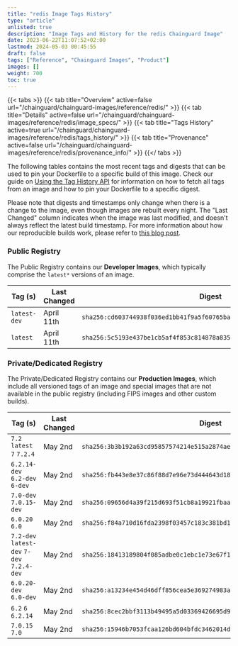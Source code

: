 ```yaml
---
title: "redis Image Tags History"
type: "article"
unlisted: true
description: "Image Tags and History for the redis Chainguard Image"
date: 2023-06-22T11:07:52+02:00
lastmod: 2024-05-03 00:45:55
draft: false
tags: ["Reference", "Chainguard Images", "Product"]
images: []
weight: 700
toc: true
---
```


{{< tabs >}}
{{< tab title="Overview" active=false url="/chainguard/chainguard-images/reference/redis/" >}}
{{< tab title="Details" active=false url="/chainguard/chainguard-images/reference/redis/image_specs/" >}}
{{< tab title="Tags History" active=true url="/chainguard/chainguard-images/reference/redis/tags_history/" >}}
{{< tab title="Provenance" active=false url="/chainguard/chainguard-images/reference/redis/provenance_info/" >}}
{{</ tabs >}}

The following tables contains the most recent tags and digests that can be used to pin your Dockerfile to a specific build of this image. Check our guide on [Using the Tag History API](/chainguard/chainguard-images/using-the-tag-history-api/) for information on how to fetch all tags from an image and how to pin your Dockerfile to a specific digest.

Please note that digests and timestamps only change when there is a change to the image, even though images are rebuilt every night. The "Last Changed" column indicates when the image was last modified, and doesn't always reflect the latest build timestamp. For more information about how our reproducible builds work, please refer to [this blog post](https://www.chainguard.dev/unchained/reproducing-chainguards-reproducible-image-builds).

### Public Registry
The Public Registry contains our **Developer Images**, which typically comprise the `latest*` versions of an image.

| Tag (s)       | Last Changed | Digest                                                                    |
|---------------|--------------|---------------------------------------------------------------------------|
|  `latest-dev` | April 11th   | `sha256:cd603744938f036ed1bb41f9a5f60765ba79520a97da3de0781a24e4af2df487` |
|  `latest`     | April 11th   | `sha256:5c5193e437be1cb5af4f853c814878a83553d95e55421ae5e7227eb58ea7a26a` |


### Private/Dedicated Registry
The Private/Dedicated Registry contains our **Production Images**, which include all versioned tags of an image and special images that are not available in the public registry (including FIPS images and other custom builds).

| Tag (s)                                     | Last Changed | Digest                                                                    |
|---------------------------------------------|--------------|---------------------------------------------------------------------------|
|  `7.2` `latest` `7` `7.2.4`                 | May 2nd      | `sha256:3b3b192a63cd95857574214e515a2874ae7e40d2335bc68d3b9ab4ec909e2150` |
|  `6.2.14-dev` `6.2-dev` `6-dev`             | May 2nd      | `sha256:fb443e8e37c86f88d7e96e73d444643d18e10214ca8c90bdd2d1e64ea344039f` |
|  `7.0-dev` `7.0.15-dev`                     | May 2nd      | `sha256:09656d4a39f215d693f51cb8a19921fbaa75aa0b2b85cd7b23d49239456b6987` |
|  `6.0.20` `6.0`                             | May 2nd      | `sha256:f84a710d16fda2398f03457c183c381bd1975d10994722c40f0a91d18f133cfd` |
|  `7.2-dev` `latest-dev` `7-dev` `7.2.4-dev` | May 2nd      | `sha256:18413189804f085adbe0c1ebc1e73e67f1a5de3f6f51c66c1bb0d165cbc53fc8` |
|  `6.0.20-dev` `6.0-dev`                     | May 2nd      | `sha256:a13234e454d46dff856cea5e369274983a1047ab2ba638118e92f08dd258d2b0` |
|  `6.2` `6` `6.2.14`                         | May 2nd      | `sha256:8cec2bbf3113b49495a5d03369426695d938e8e90f6e817905369b27d8628b42` |
|  `7.0.15` `7.0`                             | May 2nd      | `sha256:15946b7053fcaa126bd604bfdc3462014d522d954db48e0afc9826a9683e04df` |

